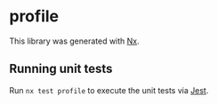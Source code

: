 # profile

This library was generated with [Nx](https://nx.dev).

## Running unit tests

Run `nx test profile` to execute the unit tests via [Jest](https://jestjs.io).
